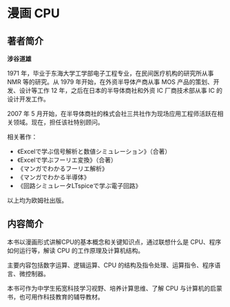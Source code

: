 # 漫画 CPU

## 著者简介

**涉谷道雄**

1971 年，毕业于东海大学工学部电子工程专业，在民间医疗机构的研究所从事 NMR 等的研究。从 1979 年开始，在外资半导体产商从事 MOS 产品的策划、开发、设计等工作 12 年，之后在日本的半导体商社和外资 IC 厂商技术部从事 IC 的设计开发工作。

2007 年 5 月开始，在半导体商社的株式会社三共社作为现场应用工程师活跃在相关领域。现在，担任该社特别顾问。

相关著作：

- 《Excelで学ぶ信号解析と数値シミュレーション》（合著）
- 《Excelで学ぶフーリエ変換》（合著）
- 《マンガでわかるフーリエ解析》
- 《マンガでわかる半導体》
- 《回路シミュレータLTspiceで学ぶ電子回路》

以上均为欧姆社出版。

## 内容简介

本书以漫画形式讲解CPU的基本概念和关键知识点，通过联想什么是 CPU、程序如何运行等，解读 CPU 的工作原理及计算机结构。

主要内容包括数字运算、逻辑运算、CPU 的结构及指令处理、运算指令、程序语言、微控制器。

本书可作为中学生拓宽科技学习视野、培养计算思维、了解 CPU 与计算机的启蒙书，也可用作科技教育的辅导教材。